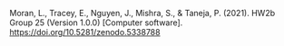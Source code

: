 Moran, L., Tracey, E., Nguyen, J., Mishra, S., & Taneja, P. (2021). HW2b Group 25 (Version 1.0.0) [Computer software]. https://doi.org/10.5281/zenodo.5338788
